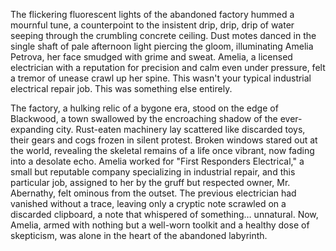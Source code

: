 The flickering fluorescent lights of the abandoned factory hummed a mournful tune, a counterpoint to the insistent drip, drip, drip of water seeping through the crumbling concrete ceiling.  Dust motes danced in the single shaft of pale afternoon light piercing the gloom, illuminating Amelia Petrova, her face smudged with grime and sweat.  Amelia, a licensed electrician with a reputation for precision and calm even under pressure, felt a tremor of unease crawl up her spine. This wasn't your typical industrial electrical repair job.  This was something else entirely.

The factory, a hulking relic of a bygone era, stood on the edge of Blackwood, a town swallowed by the encroaching shadow of the ever-expanding city.  Rust-eaten machinery lay scattered like discarded toys, their gears and cogs frozen in silent protest.  Broken windows stared out at the world, revealing the skeletal remains of a life once vibrant, now fading into a desolate echo.  Amelia worked for "First Responders Electrical," a small but reputable company specializing in industrial repair, and this particular job, assigned to her by the gruff but respected owner, Mr. Abernathy, felt ominous from the outset.  The previous electrician had vanished without a trace, leaving only a cryptic note scrawled on a discarded clipboard, a note that whispered of something… unnatural.  Now, Amelia, armed with nothing but a well-worn toolkit and a healthy dose of skepticism, was alone in the heart of the abandoned labyrinth.
